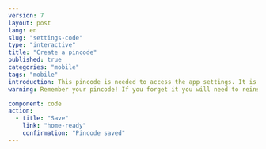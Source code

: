```yaml
---
version: 7
layout: post
lang: en
slug: "settings-code"
type: "interactive"
title: "Create a pincode"
published: true
categories: "mobile"
tags: "mobile"
introduction: This pincode is needed to access the app settings. It is not needed to alert contacts in an emergency. 
warning: Remember your pincode! If you forget it you will need to reinstall the app.

component: code
action:
  - title: "Save"
    link: "home-ready"
    confirmation: "Pincode saved"
---
```

